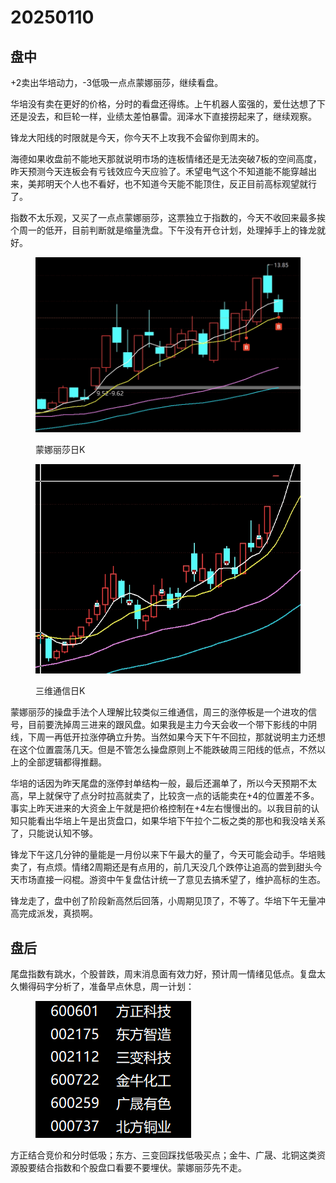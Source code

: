 # 20250110

## 盘中

+2卖出华培动力，-3低吸一点点蒙娜丽莎，继续看盘。

华培没有卖在更好的价格，分时的看盘还得练。上午机器人蛮强的，爱仕达想了下还是没去，和巨轮一样，业绩太差怕暴雷。润泽水下直接捞起来了，继续观察。

锋龙大阳线的时限就是今天，你今天不上攻我不会留你到周末的。

海德如果收盘前不能地天那就说明市场的连板情绪还是无法突破7板的空间高度，昨天预测今天连板会有亏钱效应今天应验了。禾望电气这个不知道能不能穿越出来，美邦明天个人也不看好，也不知道今天能不能顶住，反正目前高标观望就行了。

指数不太乐观，又买了一点点蒙娜丽莎，这票独立于指数的，今天不收回来最多挨个周一的低开，目前判断就是缩量洗盘。下午没有开仓计划，处理掉手上的锋龙就好。

<div><figure><img src=".gitbook/assets/屏幕截图 2025-01-10 115316.png" alt="" width="563"><figcaption><p>蒙娜丽莎日K</p></figcaption></figure> <figure><img src=".gitbook/assets/屏幕截图 2025-01-10 114356.png" alt="" width="442"><figcaption><p>三维通信日K</p></figcaption></figure></div>

蒙娜丽莎的操盘手法个人理解比较类似三维通信，周三的涨停板是一个进攻的信号，目前要洗掉周三进来的跟风盘。如果我是主力今天会收一个带下影线的中阴线，下周一再低开拉涨停确立升势。当然如果今天下午不回拉，那就说明主力还想在这个位置震荡几天。但是不管怎么操盘原则上不能跌破周三阳线的低点，不然以上的全部逻辑都得推翻。

华培的话因为昨天尾盘的涨停封单结构一般，最后还漏单了，所以今天预期不太高，早上就保守了点分时拉高就卖了，比较贪一点的话能卖在+4的位置差不多。事实上昨天进来的大资金上午就是把价格控制在+4左右慢慢出的。以我目前的认知只能看出华培上午是出货盘口，如果华培下午拉个二板之类的那也和我没啥关系了，只能说认知不够。

锋龙下午这几分钟的量能是一月份以来下午最大的量了，今天可能会动手。华培贱卖了，有点烦。情绪2周期还是有点用的，前几天没几个跌停让追高的尝到甜头今天市场直接一闷棍。游资中午复盘估计统一了意见去搞禾望了，维护高标的生态。

锋龙走了，盘中创了阶段新高然后回落，小周期见顶了，不等了。华培下午无量冲高完成派发，真损啊。

## 盘后

尾盘指数有跳水，个股普跌，周末消息面有效力好，预计周一情绪见低点。复盘太久懒得码字分析了，准备早点休息，周一计划：



<figure><img src=".gitbook/assets/屏幕截图 2025-01-12 234147.png" alt=""><figcaption></figcaption></figure>

方正结合竞价和分时低吸；东方、三变回踩找低吸买点；金牛、广晟、北铜这类资源股要结合指数和个股盘口看要不要埋伏。蒙娜丽莎先不走。
